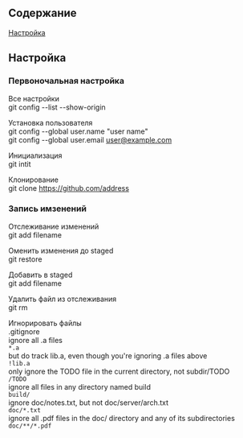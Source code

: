 ## Содержание
[Настройка](#Настройка)

## Настройка

### Первоночальная настройка

Все настройки  
git config --list --show-origin

Установка пользователя  
git config --global user.name "user name"  
git config --global user.email user@example.com

Инициализация  
git intit

Клонирование  
git clone https://github.com/address

### Запись имзенений

Отслеживание изменений  
git add filename

Оменить изменения до staged  
git restore

Добавить в staged  
git add filename

Удалить файл из отслеживания  
git rm

Игнорировать файлы  
.gitignore  
ignore all .a files  
`*.a`  
but do track lib.a, even though you're ignoring .a files above  
`!lib.a`  
only ignore the TODO file in the current directory, not subdir/TODO  
`/TODO`  
ignore all files in any directory named build  
`build/`  
ignore doc/notes.txt, but not doc/server/arch.txt  
`doc/*.txt`  
ignore all .pdf files in the doc/ directory and any of its subdirectories  
`doc/**/*.pdf`  
